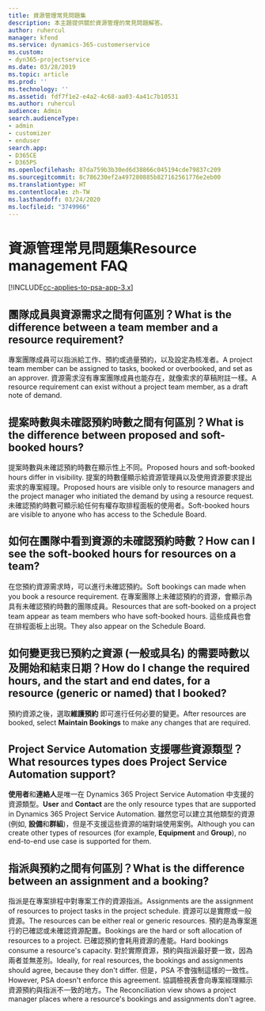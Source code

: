 ```yaml
---
title: 資源管理常見問題集
description: 本主題提供關於資源管理的常見問題解答。
author: ruhercul
manager: kfend
ms.service: dynamics-365-customerservice
ms.custom:
- dyn365-projectservice
ms.date: 03/28/2019
ms.topic: article
ms.prod: ''
ms.technology: ''
ms.assetid: fdf7f1e2-e4a2-4c68-aa03-4a41c7b10531
ms.author: ruhercul
audience: Admin
search.audienceType:
- admin
- customizer
- enduser
search.app:
- D365CE
- D365PS
ms.openlocfilehash: 87da759b3b30ed6d38866c045194cde79837c209
ms.sourcegitcommit: 8c786230ef2a497280885b827162561776e2eb00
ms.translationtype: HT
ms.contentlocale: zh-TW
ms.lasthandoff: 03/24/2020
ms.locfileid: "3749966"
---
```

# <a name="resource-management-faq"></a><span data-ttu-id="1e875-103">資源管理常見問題集</span><span class="sxs-lookup"><span data-stu-id="1e875-103">Resource management FAQ</span></span>

[!INCLUDE[cc-applies-to-psa-app-3.x](../includes/cc-applies-to-psa-app-3x.md)]

## <a name="what-is-the-difference-between-a-team-member-and-a-resource-requirement"></a><span data-ttu-id="1e875-104">團隊成員與資源需求之間有何區別？</span><span class="sxs-lookup"><span data-stu-id="1e875-104">What is the difference between a team member and a resource requirement?</span></span>

<span data-ttu-id="1e875-105">專案團隊成員可以指派給工作、預約或過量預約，以及設定為核准者。</span><span class="sxs-lookup"><span data-stu-id="1e875-105">A project team member can be assigned to tasks, booked or overbooked, and set as an approver.</span></span> <span data-ttu-id="1e875-106">資源需求沒有專案團隊成員也能存在，就像索求的草稿附註一樣。</span><span class="sxs-lookup"><span data-stu-id="1e875-106">A resource requirement can exist without a project team member, as a draft note of demand.</span></span> 

## <a name="what-is-the-difference-between-proposed-and-soft-booked-hours"></a><span data-ttu-id="1e875-107">提案時數與未確認預約時數之間有何區別？</span><span class="sxs-lookup"><span data-stu-id="1e875-107">What is the difference between proposed and soft-booked hours?</span></span>

<span data-ttu-id="1e875-108">提案時數與未確認預約時數在顯示性上不同。</span><span class="sxs-lookup"><span data-stu-id="1e875-108">Proposed hours and soft-booked hours differ in visibility.</span></span> <span data-ttu-id="1e875-109">提案的時數僅顯示給資源管理員以及使用資源要求提出索求的專案經理。</span><span class="sxs-lookup"><span data-stu-id="1e875-109">Proposed hours are visible only to resource managers and the project manager who initiated the demand by using a resource request.</span></span> <span data-ttu-id="1e875-110">未確認預約時數可顯示給任何有權存取排程面板的使用者。</span><span class="sxs-lookup"><span data-stu-id="1e875-110">Soft-booked hours are visible to anyone who has access to the Schedule Board.</span></span>

## <a name="how-can-i-see-the-soft-booked-hours-for-resources-on-a-team"></a><span data-ttu-id="1e875-111">如何在團隊中看到資源的未確認預約時數？</span><span class="sxs-lookup"><span data-stu-id="1e875-111">How can I see the soft-booked hours for resources on a team?</span></span>

<span data-ttu-id="1e875-112">在您預約資源需求時，可以進行未確認預約。</span><span class="sxs-lookup"><span data-stu-id="1e875-112">Soft bookings can made when you book a resource requirement.</span></span> <span data-ttu-id="1e875-113">在專案團隊上未確認預約的資源，會顯示為具有未確認預約時數的團隊成員。</span><span class="sxs-lookup"><span data-stu-id="1e875-113">Resources that are soft-booked on a project team appear as team members who have soft-booked hours.</span></span> <span data-ttu-id="1e875-114">這些成員也會在排程面板上出現。</span><span class="sxs-lookup"><span data-stu-id="1e875-114">They also appear on the Schedule Board.</span></span>

## <a name="how-do-i-change-the-required-hours-and-the-start-and-end-dates-for-a-resource-generic-or-named-that-i-booked"></a><span data-ttu-id="1e875-115">如何變更我已預約之資源 (一般或具名) 的需要時數以及開始和結束日期？</span><span class="sxs-lookup"><span data-stu-id="1e875-115">How do I change the required hours, and the start and end dates, for a resource (generic or named) that I booked?</span></span>

<span data-ttu-id="1e875-116">預約資源之後，選取**維護預約** 即可進行任何必要的變更。</span><span class="sxs-lookup"><span data-stu-id="1e875-116">After resources are booked, select **Maintain Bookings** to make any changes that are required.</span></span>

## <a name="what-resources-types-does-project-service-automation-support"></a><span data-ttu-id="1e875-117">Project Service Automation 支援哪些資源類型？</span><span class="sxs-lookup"><span data-stu-id="1e875-117">What resources types does Project Service Automation support?</span></span>

<span data-ttu-id="1e875-118">**使用者**和**連絡人**是唯一在 Dynamics 365 Project Service Automation 中支援的資源類型。</span><span class="sxs-lookup"><span data-stu-id="1e875-118">**User** and **Contact** are the only resource types that are supported in Dynamics 365 Project Service Automation.</span></span> <span data-ttu-id="1e875-119">雖然您可以建立其他類型的資源 (例如, **設備**和**群組**)，但是不支援這些資源的端對端使用案例。</span><span class="sxs-lookup"><span data-stu-id="1e875-119">Although you can create other types of resources (for example, **Equipment** and **Group**), no end-to-end use case is supported for them.</span></span>

## <a name="what-is-the-difference-between-an-assignment-and-a-booking"></a><span data-ttu-id="1e875-120">指派與預約之間有何區別？</span><span class="sxs-lookup"><span data-stu-id="1e875-120">What is the difference between an assignment and a booking?</span></span>

<span data-ttu-id="1e875-121">指派是在專案排程中對專案工作的資源指派。</span><span class="sxs-lookup"><span data-stu-id="1e875-121">Assignments are the assignment of resources to project tasks in the project schedule.</span></span> <span data-ttu-id="1e875-122">資源可以是實際或一般資源。</span><span class="sxs-lookup"><span data-stu-id="1e875-122">The resources can be either real or generic resources.</span></span> <span data-ttu-id="1e875-123">預約是為專案進行的已確認或未確認資源配置。</span><span class="sxs-lookup"><span data-stu-id="1e875-123">Bookings are the hard or soft allocation of resources to a project.</span></span> <span data-ttu-id="1e875-124">已確認預約會耗用資源的產能。</span><span class="sxs-lookup"><span data-stu-id="1e875-124">Hard bookings consume a resource's capacity.</span></span> <span data-ttu-id="1e875-125">對於實際資源，預約與指派最好要一致，因為兩者並無差別。</span><span class="sxs-lookup"><span data-stu-id="1e875-125">Ideally, for real resources, the bookings and assignments should agree, because they don't differ.</span></span> <span data-ttu-id="1e875-126">但是，PSA 不會強制這樣的一致性。</span><span class="sxs-lookup"><span data-stu-id="1e875-126">However, PSA doesn't enforce this agreement.</span></span> <span data-ttu-id="1e875-127">協調檢視表會向專案經理顯示資源預約與指派不一致的地方。</span><span class="sxs-lookup"><span data-stu-id="1e875-127">The Reconciliation view shows a project manager places where a resource's bookings and assignments don't agree.</span></span>

